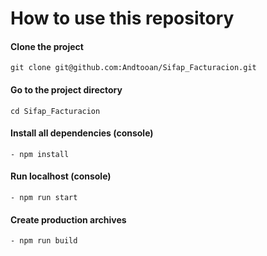 # How to use this repository

#### Clone the project

	git clone git@github.com:Andtooan/Sifap_Facturacion.git
	
#### Go to the project directory

	cd Sifap_Facturacion

#### Install all dependencies (console)

	- npm install

#### Run localhost (console)

	- npm run start

#### Create production archives

	- npm run build
